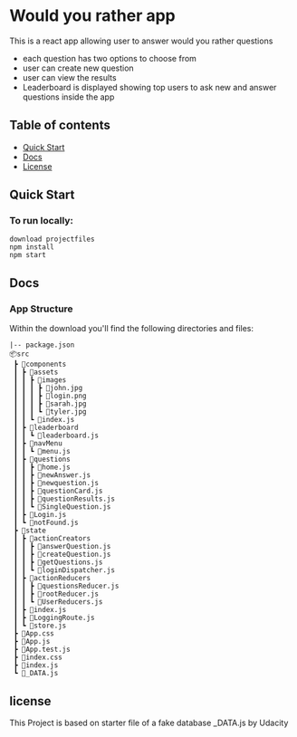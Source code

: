 # Would you rather app
This is a react app allowing user to answer  would you rather questions
- each question has two options to choose from
- user can create new question
- user can view the results
- Leaderboard is displayed showing top users to ask new and answer questions inside the app

## Table of contents


- [Quick Start](#quick-start)
- [Docs](#docs)
- [License](#license)

## Quick Start
### To run locally:
```
download projectfiles
npm install
npm start
```


## Docs
### App Structure
Within the download you'll find the following directories and files:
```
|-- package.json
📦src
 ┣ 📂components
 ┃ ┣ 📂assets
 ┃ ┃ ┣ 📂images
 ┃ ┃ ┃ ┣ 📜john.jpg
 ┃ ┃ ┃ ┣ 📜login.png
 ┃ ┃ ┃ ┣ 📜sarah.jpg
 ┃ ┃ ┃ ┗ 📜tyler.jpg
 ┃ ┃ ┗ 📜index.js
 ┃ ┣ 📂leaderboard
 ┃ ┃ ┗ 📜leaderboard.js
 ┃ ┣ 📂navMenu
 ┃ ┃ ┗ 📜menu.js
 ┃ ┣ 📂questions
 ┃ ┃ ┣ 📜home.js
 ┃ ┃ ┣ 📜newAnswer.js
 ┃ ┃ ┣ 📜newquestion.js
 ┃ ┃ ┣ 📜questionCard.js
 ┃ ┃ ┣ 📜questionResults.js
 ┃ ┃ ┗ 📜SingleQuestion.js
 ┃ ┣ 📜Login.js
 ┃ ┗ 📜notFound.js
 ┣ 📂state
 ┃ ┣ 📂actionCreators
 ┃ ┃ ┣ 📜answerQuestion.js
 ┃ ┃ ┣ 📜createQuestion.js
 ┃ ┃ ┣ 📜getQuestions.js
 ┃ ┃ ┗ 📜loginDispatcher.js
 ┃ ┣ 📂actionReducers
 ┃ ┃ ┣ 📜questionsReducer.js
 ┃ ┃ ┣ 📜rootReducer.js
 ┃ ┃ ┗ 📜UserReducers.js
 ┃ ┣ 📜index.js
 ┃ ┣ 📜LoggingRoute.js
 ┃ ┗ 📜store.js
 ┣ 📜App.css
 ┣ 📜App.js
 ┣ 📜App.test.js
 ┣ 📜index.css
 ┣ 📜index.js
 ┗ 📜_DATA.js
```

## license
This Project is based on starter file of a fake database _DATA.js by Udacity
